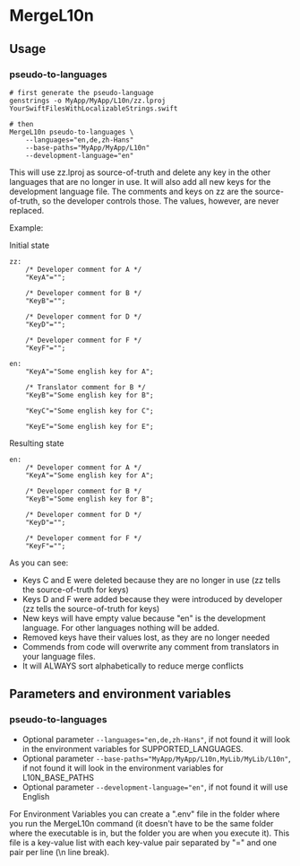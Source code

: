 # MergeL10n

## Usage

### pseudo-to-languages

```
# first generate the pseudo-language
genstrings -o MyApp/MyApp/L10n/zz.lproj YourSwiftFilesWithLocalizableStrings.swift

# then
MergeL10n pseudo-to-languages \
    --languages="en,de,zh-Hans"
    --base-paths="MyApp/MyApp/L10n"
    --development-language="en"
```

This will use zz.lproj as source-of-truth and delete any key in the other languages that are no longer in use.
It will also add all new keys for the development language file.
The comments and keys on zz are the source-of-truth, so the developer controls those. The values, however, are never replaced.

Example:

Initial state
```
zz:
    /* Developer comment for A */
    "KeyA"="";

    /* Developer comment for B */
    "KeyB"="";

    /* Developer comment for D */
    "KeyD"="";

    /* Developer comment for F */
    "KeyF"="";

en:
    "KeyA"="Some english key for A";

    /* Translator comment for B */
    "KeyB"="Some english key for B";

    "KeyC"="Some english key for C";

    "KeyE"="Some english key for E";
```

Resulting state
```
en:
    /* Developer comment for A */
    "KeyA"="Some english key for A";

    /* Developer comment for B */
    "KeyB"="Some english key for B";

    /* Developer comment for D */
    "KeyD"="";

    /* Developer comment for F */
    "KeyF"="";
```

As you can see:
- Keys C and E were deleted because they are no longer in use (zz tells the source-of-truth for keys)
- Keys D and F were added because they were introduced by developer (zz tells the source-of-truth for keys)
- New keys will have empty value because "en" is the development language. For other languages nothing will be added.
- Removed keys have their values lost, as they are no longer needed
- Commends from code will overwrite any comment from translators in your language files.
- It will ALWAYS sort alphabetically to reduce merge conflicts

## Parameters and environment variables

### pseudo-to-languages

- Optional parameter `--languages="en,de,zh-Hans"`, if not found it will look in the environment variables for SUPPORTED_LANGUAGES.
- Optional parameter `--base-paths="MyApp/MyApp/L10n,MyLib/MyLib/L10n"`, if not found it will look in the environment variables for L10N_BASE_PATHS
- Optional parameter `--development-language="en"`, if not found it will use English

For Environment Variables you can create a ".env" file in the folder where you run the MergeL10n command (it doesn't have to be the same folder where the executable is in, but the folder you are when you execute it). This file is a key-value list with each key-value pair separated by "=" and one pair per line (\n line break).
